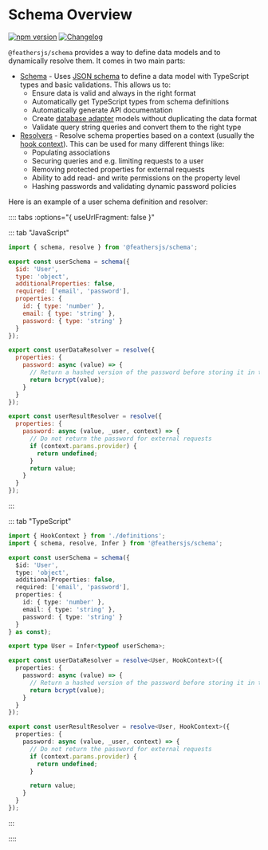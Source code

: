 # Schema Overview

<Badges>

[![npm version](https://img.shields.io/npm/v/@feathersjs/schema.svg?style=flat-square)](https://www.npmjs.com/package/@feathersjs/schema)
[![Changelog](https://img.shields.io/badge/changelog-.md-blue.svg?style=flat-square)](https://github.com/feathersjs/feathers/blob/dove/packages/schema/CHANGELOG.md)

</Badges>

`@feathersjs/schema` provides a way to define data models and to dynamically resolve them. It comes in two main parts:

- [Schema](./schema.md) - Uses [JSON schema](https://json-schema.org/) to define a data model with TypeScript types and basic validations. This allows us to:
  - Ensure data is valid and always in the right format
  - Automatically get TypeScript types from schema definitions
  - Automatically generate API documentation
  - Create [database adapter](../databases/common.md) models without duplicating the data format
  - Validate query string queries and convert them to the right type
- [Resolvers](./resolvers.md) - Resolve schema properties based on a context (usually the [hook context](../hooks.md)). This can be used for many different things like:
  - Populating associations
  - Securing queries and e.g. limiting requests to a user
  - Removing protected properties for external requests
  - Ability to add read- and write permissions on the property level
  - Hashing passwords and validating dynamic password policies

Here is an example of a user schema definition and resolver:

:::: tabs :options="{ useUrlFragment: false }"

::: tab "JavaScript"
```js
import { schema, resolve } from '@feathersjs/schema';

export const userSchema = schema({
  $id: 'User',
  type: 'object',
  additionalProperties: false,
  required: ['email', 'password'],
  properties: {
    id: { type: 'number' },
    email: { type: 'string' },
    password: { type: 'string' }
  }
});

export const userDataResolver = resolve({
  properties: {
    password: async (value) => {
      // Return a hashed version of the password before storing it in the database
      return bcrypt(value);
    }
  }
});

export const userResultResolver = resolve({
  properties: {
    password: async (value, _user, context) => {
      // Do not return the password for external requests
      if (context.params.provider) {
        return undefined;
      }
      return value;
    }
  }
});
```
:::

::: tab "TypeScript"
```ts
import { HookContext } from './definitions';
import { schema, resolve, Infer } from '@feathersjs/schema';

export const userSchema = schema({
  $id: 'User',
  type: 'object',
  additionalProperties: false,
  required: ['email', 'password'],
  properties: {
    id: { type: 'number' },
    email: { type: 'string' },
    password: { type: 'string' }
  }
} as const);

export type User = Infer<typeof userSchema>;

export const userDataResolver = resolve<User, HookContext>({
  properties: {
    password: async (value) => {
      // Return a hashed version of the password before storing it in the database
      return bcrypt(value);
    }
  }
});

export const userResultResolver = resolve<User, HookContext>({
  properties: {
    password: async (value, _user, context) => {
      // Do not return the password for external requests
      if (context.params.provider) {
        return undefined;
      }

      return value;
    }
  }
});
```
:::

::::
